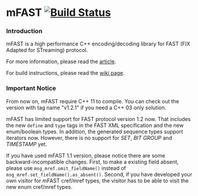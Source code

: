 # mFAST [![Build Status](https://travis-ci.org/objectcomputing/mFAST.svg?branch=master)](https://travis-ci.org/objectcomputing/mFAST)

### Introduction


mFAST is a high performance C++ encoding/decoding library for FAST (FIX Adapted for STreaming) protocol.

For more information, please read the [article](http://objectcomputing.github.io/mFAST/).

For build instructions, please read the [wiki page](https://github.com/objectcomputing/mFAST/wiki/Installation).

### Important Notice

From now on, mFAST require C++ 11 to compile. You can check out the version with tag name "v1.2.1" if you need a C++ 03 only solution.

mFAST has limited support for FAST protocol version 1.2 now. That includes the new `define` and `type` tags in the FAST XML specification and the new enum/boolean types.
In addition, the generated sequence types support iterators now. However, there is no support for *SET*, *BIT GROUP* and *TIMESTAMP* yet.


If you have used mFAST 1.1 version, please notice there are some backward-incompatible changes. First, to make a existing field absent, please use `msg_mref.omit_fieldName()` instead of `msg_mref.set_fieldName().as_absent()`. Second, if you have developed your own visitor for mFAST cref/mref types, the visitor has to be able to visit the new enum cref/mref types.
